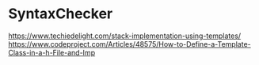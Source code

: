 # SyntaxChecker

https://www.techiedelight.com/stack-implementation-using-templates/
https://www.codeproject.com/Articles/48575/How-to-Define-a-Template-Class-in-a-h-File-and-Imp
